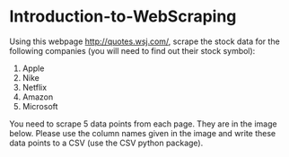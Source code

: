 # Introduction-to-WebScraping

Using this webpage http://quotes.wsj.com/, scrape the stock data for the following companies (you will need to find out their stock symbol):

1) Apple 
2) Nike
3) Netflix
4) Amazon
5) Microsoft

You need to scrape 5 data points from each page. They are in the image below. Please use the column names given in the  image and write these data points to a CSV (use the CSV python package). 

